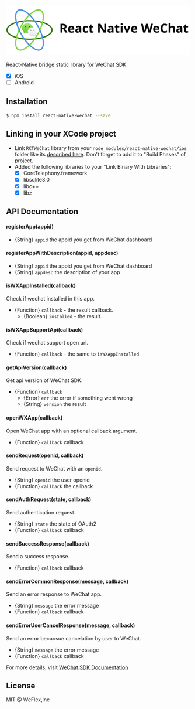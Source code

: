 ![react-native-wechat logo](./logo.svg?raw=true)

React-Native bridge static library for WeChat SDK.

- [x] iOS
- [ ] Android

## Installation

```sh
$ npm install react-native-wechat --save
```

## Linking in your XCode project

- Link `RCTWeChat` library from your `node_modules/react-native-wechat/ios` folder like its
  [described here](http://facebook.github.io/react-native/docs/linking-libraries-ios.html).
  Don't forget to add it to "Build Phases" of project.
- Added the following libraries to your "Link Binary With Libraries":
  - [x] CoreTelephony.framework
  - [x] libsqlite3.0
  - [x] libc++
  - [x] libz

## API Documentation

#### registerApp(appid)

- {String} `appid` the appid you get from WeChat dashboard

#### registerAppWithDescription(appid, appdesc)

- {String} `appid` the appid you get from WeChat dashboard
- {String} `appdesc` the description of your app

#### isWXAppInstalled(callback) 

Check if wechat installed in this app.

- {Function} `callback` - the result callback.
  - {Boolean} `installed` - the result.

#### isWXAppSupportApi(callback)

Check if wechat support open url.

- {Function} `callback` - the same to `isWXAppInstalled`.

#### getApiVersion(callback)

Get api version of WeChat SDK.

- {Function} `callback`
  - {Error} `err` the error if something went wrong
  - {String} `version` the result

#### openWXApp(callback)

Open WeChat app with an optional callback argument.

- {Function} `callback` callback

#### sendRequest(openid, callback)

Send request to WeChat with an `openid`.

- {String} `openid` the user openid
- {Function} `callback` the callback

#### sendAuthRequest(state, callback)

Send authentication request.

- {String} `state` the state of OAuth2
- {Function} `callback` callback

#### sendSuccessResponse(callback)

Send a success response.

- {Function} `callback` callback

#### sendErrorCommonResponse(message, callback)

Send an error response to WeChat app.

- {String} `message` the error message
- {Function} `callback` callback

#### sendErrorUserCancelResponse(message, callback)

Send an error becaosue cancelation by user to WeChat.

- {String} `message` the error message
- {Function} `callback` callback

For more details, visit [WeChat SDK Documentation](https://open.weixin.qq.com/cgi-bin/showdocument?action=dir_list&t=resource/res_list&verify=1&id=1417674108&token=&lang=zh_CN)

## License

MIT @ WeFlex,Inc

